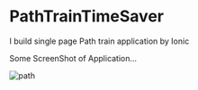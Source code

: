 # PathTrainTimeSaver
I build single page Path train application by Ionic 

Some ScreenShot of Application...

![path](https://github.com/jigar99/PathTrainTimeSaver/assets/29341369/31215311-94c4-48a0-8e52-dad4502196b8)

